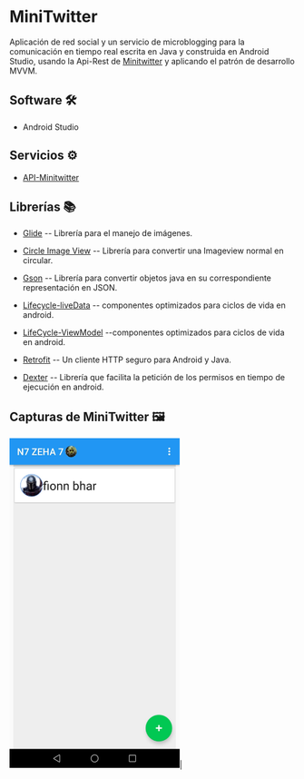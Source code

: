 # MiniTwitter

Aplicación  de red social y un servicio de microblogging para la comunicación en tiempo real escrita en Java y construida en Android Studio, usando la Api-Rest de 
[Minitwitter](https://www.minitwitter.com:3001/api/) y aplicando el patrón de desarrollo MVVM.

## Software :hammer_and_wrench:

* Android Studio

## Servicios  	:gear:

* [API-Minitwitter](https://www.minitwitter.com:3001/api/)

## Librerías :books:
 
* [Glide](https://github.com/bumptech/glide) -- Librería para el manejo de imágenes.
* [Circle Image View](https://github.com/hdodenhof/CircleImageView) -- Librería para convertir una Imageview normal en circular.

* [Gson](https://github.com/google/gson) -- Librería para convertir objetos java en su correspondiente representación en JSON.
* [Lifecycle-liveData](https://developer.android.com/jetpack/androidx/releases/lifecycle) -- componentes optimizados para ciclos de vida en android.
* [LifeCycle-ViewModel](https://developer.android.com/jetpack/androidx/releases/lifecycle) --componentes optimizados para ciclos de vida en android.
* [Retrofit](https://square.github.io/retrofit/) -- Un cliente HTTP seguro para Android y Java.
* [Dexter](https://github.com/Karumi/Dexter) -- Librería que facilita la petición de los permisos en tiempo de ejecución en android.


## Capturas de MiniTwitter :framed_picture:

<img src="https://github.com/hall9zeha/MasterFirebase/blob/main/Screenshots/Screenshot_20220303-130141~2.jpg" alt="drawing" width="300"/>|





